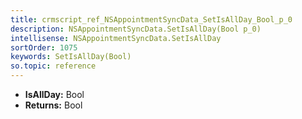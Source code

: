 ```yaml
---
title: crmscript_ref_NSAppointmentSyncData_SetIsAllDay_Bool_p_0
description: NSAppointmentSyncData.SetIsAllDay(Bool p_0)
intellisense: NSAppointmentSyncData.SetIsAllDay
sortOrder: 1075
keywords: SetIsAllDay(Bool)
so.topic: reference
---
```



* **IsAllDay:** Bool
* **Returns:** Bool


